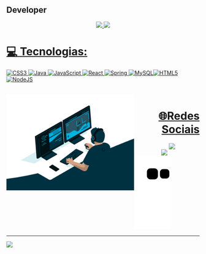 ## Developer 
<div align="center">
  <a href="https://github.com/danielvn7">
  <img height="180em" src="https://github-readme-stats.vercel.app/api?username=danielvn7&show_icons=true&theme=dark&include_all_commits=true&count_private=true"/>
  <img height="180em" src="https://github-readme-stats.vercel.app/api/top-langs/?username=danielvn7&layout=compact&langs_count=7&theme=dark"/>
</div>
  
  # 💻 Tecnologias:
  ![CSS3](https://img.shields.io/badge/css3-%231572B6.svg?style=for-the-badge&logo=css3&logoColor=white) ![Java](https://img.shields.io/badge/java-%23ED8B00.svg?style=for-the-badge&logo=java&logoColor=white) ![JavaScript](https://img.shields.io/badge/javascript-%23323330.svg?style=for-the-badge&logo=javascript&logoColor=%23F7DF1E) ![React](https://img.shields.io/badge/react-%2320232a.svg?style=for-the-badge&logo=react&logoColor=%2361DAFB) ![Spring](https://img.shields.io/badge/spring-%236DB33F.svg?style=for-the-badge&logo=spring&logoColor=white) ![MySQL](https://img.shields.io/badge/mysql-%2300f.svg?style=for-the-badge&logo=mysql&logoColor=white)![HTML5](https://img.shields.io/badge/html5-%23E34F26.svg?style=for-the-badge&logo=html5&logoColor=white) ![NodeJS](https://img.shields.io/badge/node.js-6DA55F?style=for-the-badge&logo=node.js&logoColor=white)
<div style="display: inline_block"><br> 
 

 <img align="left" height="250" alt="coding-time" src="https://raw.githubusercontent.com/danielvn7/danielvn7/main/code.gif">

  
</div>
  
  ##
 
<div> 

  <h1 align="right"> 🌐Redes Sociais</h1>
  <a href = "mailto:danielvenancio2009@gmail.com">
   <img align="right"width="80" src="https://img.shields.io/badge/-Gmail-%23333?style=for-the-badge&logo=gmail&logoColor=white" target="_blank">
  </a>
  <a href="https://www.linkedin.com/in/daniel-venancio-3843a61ba/" target="_blank">
    <img align="right"width="100" src="https://img.shields.io/badge/-LinkedIn-%230077B5?style=for-the-badge&logo=linkedin&logoColor=white" target="_blank">
  </a> 
  
  ![Snake animation](https://github.com/danielvn7/danielvn7/blob/output/github-contribution-grid-snake.svg)
 
</div>



---
[![](https://visitcount.itsvg.in/api?id=danielvn7&icon=5&color=0)](https://visitcount.itsvg.in)

<!-- Proudly created with GPRM ( https://gprm.itsvg.in ) -->

  
  
  
  
